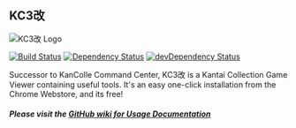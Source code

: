 ## KC3改

![KC3改 Logo](http://puu.sh/h4Gbb.png)

[![Build Status](https://travis-ci.org/KC3Kai/KC3Kai.svg?branch=master)](https://travis-ci.org/KC3Kai/KC3Kai) [![Dependency Status](https://david-dm.org/KC3Kai/KC3Kai.svg)](https://david-dm.org/KC3Kai/KC3Kai) [![devDependency Status](https://david-dm.org/KC3Kai/KC3Kai/dev-status.svg)](https://david-dm.org/KC3Kai/KC3Kai#info=devDependencies)

Successor to KanColle Command Center, KC3改 is a Kantai Collection Game Viewer containing useful tools. It's an easy one-click installation from the Chrome Webstore, and its free!

##### Please visit the [GitHub wiki for Usage Documentation](https://github.com/KC3Kai/KC3Kai/wiki)
